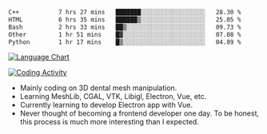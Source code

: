 <!--START_SECTION:waka-->

```txt
C++           7 hrs 27 mins   ███████░░░░░░░░░░░░░░░░░░   28.30 %
HTML          6 hrs 35 mins   ██████▒░░░░░░░░░░░░░░░░░░   25.05 %
Bash          2 hrs 33 mins   ██▒░░░░░░░░░░░░░░░░░░░░░░   09.73 %
Other         1 hr 51 mins    █▓░░░░░░░░░░░░░░░░░░░░░░░   07.08 %
Python        1 hr 17 mins    █▒░░░░░░░░░░░░░░░░░░░░░░░   04.89 %
```

<!--END_SECTION:waka-->

<!--START_SECTION:waka_lang_chart_svg-->
[![Language Chart](https://wakatime.com/share/@DYPro_MIKE/13ed6aa1-fa8f-42b5-8fa7-97c58e94375f.svg)](https://wakatime.com)
<!--END_SECTION:waka_lang_chart_svg-->

<!--START_SECTION:waka_coding_activity_svg-->
[![Coding Activity](https://wakatime.com/share/@DYPro_MIKE/2224f81a-edc4-46bb-b59e-25de5147ed15.svg)](https://wakatime.com)
<!--END_SECTION:waka_coding_activity_svg-->

<!--
**0x11111111/0x11111111** is a ✨ _special_ ✨ repository because its `README.md` (this file) appears on your GitHub profile.

Here are some ideas to get you started:

- 🔭 I’m currently working on ...
- 🌱 I’m currently learning ...
- 👯 I’m looking to collaborate on ...
- 🤔 I’m looking for help with ...
- 💬 Ask me about ...
- 📫 How to reach me: ...
- 😄 Pronouns: ...
- ⚡ Fun fact: ...
-->
- Mainly coding on 3D dental mesh manipulation.
- Learning MeshLib, CGAL, VTK, Libigl, Electron, Vue, etc.
- Currently learning to develop Electron app with Vue.
- Never thought of becoming a frontend developer one day. To be honest, this process is much more interesting than I expected.

